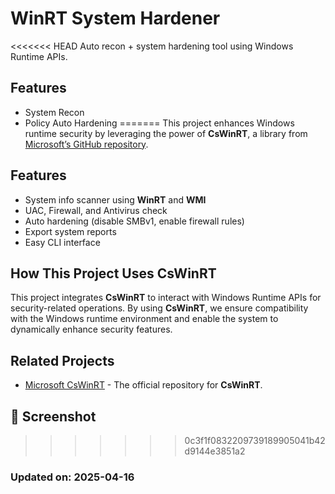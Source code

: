 # WinRT System Hardener

<<<<<<< HEAD
Auto recon + system hardening tool using Windows Runtime APIs.

## Features
- System Recon
- Policy Auto Hardening
=======
This project enhances Windows runtime security by leveraging the power of **CsWinRT**, a library from [Microsoft’s GitHub repository](https://github.com/morningstarxcdcode/CsWinRT).

## Features
- System info scanner using **WinRT** and **WMI**
- UAC, Firewall, and Antivirus check
- Auto hardening (disable SMBv1, enable firewall rules)
- Export system reports
- Easy CLI interface

## How This Project Uses **CsWinRT**
This project integrates **CsWinRT** to interact with Windows Runtime APIs for security-related operations. By using **CsWinRT**, we ensure compatibility with the Windows runtime environment and enable the system to dynamically enhance security features.

## Related Projects
- [Microsoft CsWinRT](https://github.com/microsoft/CsWinRT) - The official repository for **CsWinRT**.
 ## 📸 Screenshot
>>>>>>> 0c3f1f0832209739189905041b42d9144e3851a2
### Updated on: 2025-04-16
